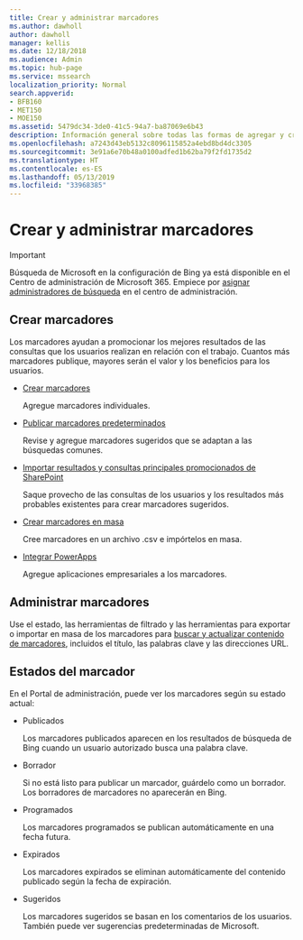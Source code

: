 ```yaml
---
title: Crear y administrar marcadores
ms.author: dawholl
author: dawholl
manager: kellis
ms.date: 12/18/2018
ms.audience: Admin
ms.topic: hub-page
ms.service: mssearch
localization_priority: Normal
search.appverid:
- BFB160
- MET150
- MOE150
ms.assetid: 5479dc34-3de0-41c5-94a7-ba87069e6b43
description: Información general sobre todas las formas de agregar y crear marcadores para los resultados de trabajo de Búsqueda de Microsoft
ms.openlocfilehash: a7243d43eb5132c8096115852a4ebd8bd4dc3305
ms.sourcegitcommit: 3e91a6e70b48a0100adfed1b62ba79f2fd1735d2
ms.translationtype: HT
ms.contentlocale: es-ES
ms.lasthandoff: 05/13/2019
ms.locfileid: "33968385"
---
```

# <a name="create-and-manage-bookmarks"></a>Crear y administrar marcadores

> [!IMPORTANT]
> Búsqueda de Microsoft en la configuración de Bing ya está disponible en el Centro de administración de Microsoft 365. Empiece por [asignar administradores de búsqueda](https://docs.microsoft.com/es-ES/microsoftsearch/setup-microsoft-search#step-2-assign-search-admin-and-search-editor) en el centro de administración.
    
## <a name="create-bookmarks"></a>Crear marcadores

Los marcadores ayudan a promocionar los mejores resultados de las consultas que los usuarios realizan en relación con el trabajo. Cuantos más marcadores publique, mayores serán el valor y los beneficios para los usuarios.
  
- [Crear marcadores](create-bookmarks.md)
    
    Agregue marcadores individuales.
    
- [Publicar marcadores predeterminados](publish-default-bookmarks.md)
    
    Revise y agregue marcadores sugeridos que se adaptan a las búsquedas comunes.
    
- [Importar resultados y consultas principales promocionados de SharePoint](import-sharepoint-promoted-results-and-top-queries.md)
    
    Saque provecho de las consultas de los usuarios y los resultados más probables existentes para crear marcadores sugeridos.
    
- [Crear marcadores en masa](bulk-create-bookmarks.md)
    
    Cree marcadores en un archivo .csv e impórtelos en masa.
    
- [Integrar PowerApps](integrate-powerapps.md)
    
    Agregue aplicaciones empresariales a los marcadores.
    
## <a name="manage-bookmarks"></a>Administrar marcadores

Use el estado, las herramientas de filtrado y las herramientas para exportar o importar en masa de los marcadores para [buscar y actualizar contenido de marcadores](manage-bookmarks.md), incluidos el título, las palabras clave y las direcciones URL.
  
## <a name="bookmark-status"></a>Estados del marcador

En el Portal de administración, puede ver los marcadores según su estado actual:
  
- Publicados
    
    Los marcadores publicados aparecen en los resultados de búsqueda de Bing cuando un usuario autorizado busca una palabra clave.
    
- Borrador
    
    Si no está listo para publicar un marcador, guárdelo como un borrador. Los borradores de marcadores no aparecerán en Bing.
    
- Programados
    
    Los marcadores programados se publican automáticamente en una fecha futura.
    
- Expirados
    
    Los marcadores expirados se eliminan automáticamente del contenido publicado según la fecha de expiración.
    
- Sugeridos
    
    Los marcadores sugeridos se basan en los comentarios de los usuarios. También puede ver sugerencias predeterminadas de Microsoft.

  

